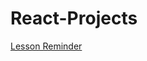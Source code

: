 # React-Projects

[Lesson Reminder](https://github.com/selimegeguney/React-Projects/lesson-tracker)
